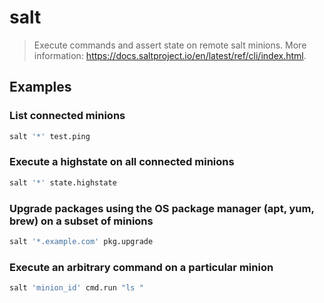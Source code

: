 # salt

> Execute commands and assert state on remote salt minions. More information: <https://docs.saltproject.io/en/latest/ref/cli/index.html>.

## Examples

### List connected minions

```bash
salt '*' test.ping
```

### Execute a highstate on all connected minions

```bash
salt '*' state.highstate
```

### Upgrade packages using the OS package manager (apt, yum, brew) on a subset of minions

```bash
salt '*.example.com' pkg.upgrade
```

### Execute an arbitrary command on a particular minion

```bash
salt 'minion_id' cmd.run "ls "
```
